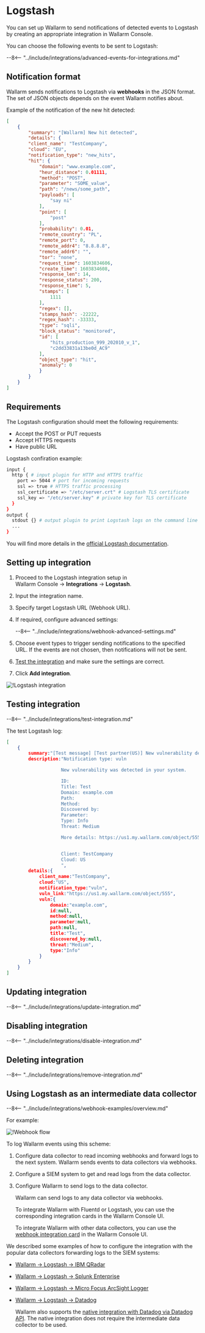 # Logstash

You can set up Wallarm to send notifications of detected events to Logstash by creating an appropriate integration in Wallarm Console.

You can choose the following events to be sent to Logstash:

--8<-- "../include/integrations/advanced-events-for-integrations.md"

## Notification format

Wallarm sends notifications to Logstash via **webhooks** in the JSON format. The set of JSON objects depends on the event Wallarm notifies about.

Example of the notification of the new hit detected:

```json
[
    {
        "summary": "[Wallarm] New hit detected",
        "details": {
        "client_name": "TestCompany",
        "cloud": "EU",
        "notification_type": "new_hits",
        "hit": {
            "domain": "www.example.com",
            "heur_distance": 0.01111,
            "method": "POST",
            "parameter": "SOME_value",
            "path": "/news/some_path",
            "payloads": [
                "say ni"
            ],
            "point": [
                "post"
            ],
            "probability": 0.01,
            "remote_country": "PL",
            "remote_port": 0,
            "remote_addr4": "8.8.8.8",
            "remote_addr6": "",
            "tor": "none",
            "request_time": 1603834606,
            "create_time": 1603834608,
            "response_len": 14,
            "response_status": 200,
            "response_time": 5,
            "stamps": [
                1111
            ],
            "regex": [],
            "stamps_hash": -22222,
            "regex_hash": -33333,
            "type": "sqli",
            "block_status": "monitored",
            "id": [
                "hits_production_999_202010_v_1",
                "c2dd33831a13be0d_AC9"
            ],
            "object_type": "hit",
            "anomaly": 0
            }
        }
    }
]
```

## Requirements

The Logstash configuration should meet the following requirements:

* Accept the POST or PUT requests
* Accept HTTPS requests
* Have public URL

Logstash confiration example:

```bash linenums="1"
input {
  http { # input plugin for HTTP and HTTPS traffic
    port => 5044 # port for incoming requests
    ssl => true # HTTPS traffic processing
    ssl_certificate => "/etc/server.crt" # Logstash TLS certificate
    ssl_key => "/etc/server.key" # private key for TLS certificate
  }
}
output {
  stdout {} # output plugin to print Logstash logs on the command line
  ...
}
```

You will find more details in the [official Logstash documentation](https://www.elastic.co/guide/en/logstash/current/configuration-file-structure.html).

## Setting up integration

1. Proceed to the Logstash integration setup in Wallarm Console → **Integrations** → **Logstash**.
1. Input the integration name.
1. Specify target Logstash URL (Webhook URL).
1. If required, configure advanced settings:

    --8<-- "../include/integrations/webhook-advanced-settings.md"
1. Choose event types to trigger sending notifications to the specified URL. If the events are not chosen, then notifications will not be sent.
1. [Test the integration](#testing-integration) and make sure the settings are correct.
1. Click **Add integration**.

![!Logstash integration](../../../images/user-guides/settings/integrations/add-logstash-integration.png)

## Testing integration

--8<-- "../include/integrations/test-integration.md"

The test Logstash log:

```json
[
    {
        summary:"[Test message] [Test partner(US)] New vulnerability detected",
        description:"Notification type: vuln

                    New vulnerability was detected in your system.

                    ID: 
                    Title: Test
                    Domain: example.com
                    Path: 
                    Method: 
                    Discovered by: 
                    Parameter: 
                    Type: Info
                    Threat: Medium

                    More details: https://us1.my.wallarm.com/object/555


                    Client: TestCompany
                    Cloud: US
                    ",
        details:{
            client_name:"TestCompany",
            cloud:"US",
            notification_type:"vuln",
            vuln_link:"https://us1.my.wallarm.com/object/555",
            vuln:{
                domain:"example.com",
                id:null,
                method:null,
                parameter:null,
                path:null,
                title:"Test",
                discovered_by:null,
                threat:"Medium",
                type:"Info"
            }
        }
    }
]
```

## Updating integration

--8<-- "../include/integrations/update-integration.md"

## Disabling integration

--8<-- "../include/integrations/disable-integration.md"

## Deleting integration

--8<-- "../include/integrations/remove-integration.md"

## Using Logstash as an intermediate data collector

--8<-- "../include/integrations/webhook-examples/overview.md"

For example:

![!Webhook flow](../../../images/user-guides/settings/integrations/webhook-examples/logstash/qradar-scheme.png)

To log Wallarm events using this scheme:

1. Configure data collector to read incoming webhooks and forward logs to the next system. Wallarm sends events to data collectors via webhooks.
1. Configure a SIEM system to get and read logs from the data collector.
1. Configure Wallarm to send logs to the data collector.

    Wallarm can send logs to any data collector via webhooks.

    To integrate Wallarm with Fluentd or Logstash, you can use the corresponding integration cards in the Wallarm Console UI.

    To integrate Wallarm with other data collectors, you can use the [webhook integration card](webhook.md) in the Wallarm Console UI.

We described some examples of how to configure the integration with the popular data collectors forwarding logs to the SIEM systems:

* [Wallarm → Logstash → IBM QRadar](webhook-examples/logstash-qradar.md)
* [Wallarm → Logstash → Splunk Enterprise](webhook-examples/logstash-splunk.md)
* [Wallarm → Logstash → Micro Focus ArcSight Logger](webhook-examples/logstash-arcsight-logger.md)
* [Wallarm → Logstash → Datadog](webhook-examples/fluentd-logstash-datadog.md)

    Wallarm also supports the [native integration with Datadog via Datadog API](datadog.md). The native integration does not require the intermediate data collector to be used.
